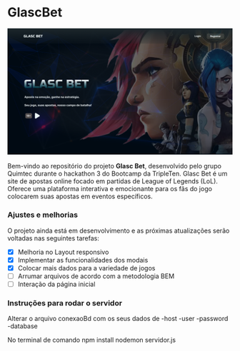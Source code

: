 # GlascBet
<img src="public/images/Homepage.png" alt="LogoGlascBet">

Bem-vindo ao repositório do projeto **Glasc Bet**, desenvolvido pelo grupo Quimtec durante o hackathon 3 do Bootcamp da TripleTen. 
Glasc Bet é um site de apostas online focado em partidas de League of Legends (LoL). Oferece uma plataforma interativa e emocionante para os fãs do jogo colocarem suas apostas em eventos específicos.

### Ajustes e melhorias

O projeto ainda está em desenvolvimento e as próximas atualizações serão voltadas nas seguintes tarefas:

- [x] Melhoria no Layout responsivo
- [x] Implementar as funcionalidades dos modais
- [x] Colocar mais dados para a variedade de jogos 
- [ ] Arrumar arquivos de acordo com a metodologia BEM
- [ ] Interação da página inicial

### Instruções para rodar o servidor

Alterar o arquivo conexaoBd com os seus dados de
-host
-user
-password
-database

No terminal de comando
npm install
nodemon servidor.js
